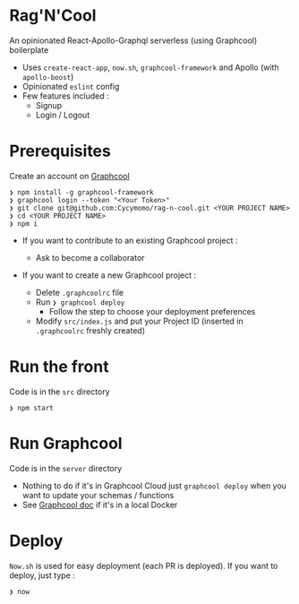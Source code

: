 # Rag'N'Cool
An opinionated React-Apollo-Graphql serverless (using Graphcool) boilerplate

  * Uses `create-react-app`, `now.sh`, `graphcool-framework` and Apollo (with `apollo-boost`)
  * Opinionated `eslint` config
  * Few features included :
    * Signup
    * Login / Logout


# Prerequisites

Create an account on [Graphcool](https://console.graph.cool)

    ❯ npm install -g graphcool-framework
    ❯ graphcool login --token "<Your Token>"
    ❯ git clone git@github.com:Cycymomo/rag-n-cool.git <YOUR PROJECT NAME>
    ❯ cd <YOUR PROJECT NAME>
    ❯ npm i

* If you want to contribute to an existing Graphcool project :
  * Ask to become a collaborator


* If you want to create a new Graphcool project :
  * Delete `.graphcoolrc` file
  * Run `❯ graphcool deploy`
    * Follow the step to choose your deployment preferences
  * Modify `src/index.js` and put your Project ID (inserted in `.graphcoolrc` freshly created)


# Run the front
Code is in the `src` directory

    ❯ npm start


# Run Graphcool
Code is in the `server` directory

  - Nothing to do if it's in Graphcool Cloud just `graphcool deploy` when you want to update your schemas / functions
  - See [Graphcool doc](https://github.com/prismagraphql/graphcool-framework#docker) if it's in a local Docker


# Deploy
`Now.sh` is used for easy deployment (each PR is deployed).
If you want to deploy, just type :

    ❯ now
